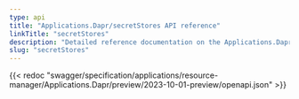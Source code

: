 ```yaml
---
type: api
title: "Applications.Dapr/secretStores API reference"
linkTitle: "secretStores"
description: "Detailed reference documentation on the Applications.Dapr/secretStores API"
slug: "secretStores"
---
```


{{< redoc "swagger/specification/applications/resource-manager/Applications.Dapr/preview/2023-10-01-preview/openapi.json" >}}